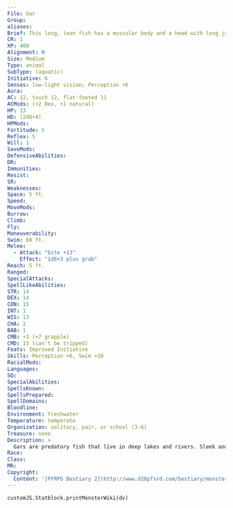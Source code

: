 ```yaml
---
File: Gar
Group: 
aliases: 
Brief: This long, lean fish has a muscular body and a head with long jaws filled with sharp teeth.
CR: 1
XP: 400
Alignment: N
Size: Medium
Type: animal
SubType: (aquatic)
Initiative: 6
Senses: low-light vision; Perception +6
Aura: 
AC: 12, touch 12, flat-footed 11
ACMods: (+2 Dex, +1 natural)
HP: 13
HD: (2d8+4)
HPMods: 
Fortitude: 5
Reflex: 5
Will: 1
SaveMods: 
DefensiveAbilities: 
DR: 
Immunities: 
Resist: 
SR: 
Weaknesses: 
Space: 5 ft.
Speed: 
MoveMods: 
Burrow: 
Climb: 
Fly: 
Maneuverability: 
Swim: 60 ft.
Melee: 
  - Attack: "bite +13"
    Effect: "1d6+3 plus grab"
Reach: 5 ft.
Ranged: 
SpecialAttacks: 
SpellLikeAbilities: 
STR: 14
DEX: 14
CON: 15
INT: 1
WIS: 13
CHA: 2
BAB: 1
CMB: +3 (+7 grapple)
CMD: 15 (can't be tripped)
Feats: Improved Initiative
Skills: Perception +6, Swim +10
RacialMods: 
Languages: 
SQ: 
SpecialAbilities: 
SpellsKnown: 
SpellsPrepared: 
SpellDomains: 
Bloodline: 
Environment: freshwater
Temperature: temperate
Organization: solitary, pair, or school (3-6)
Treasure: none
Description: >
  Gars are predatory fish that live in deep lakes and rivers. Sleek and swift, they regard anything their own size or smaller as food. A typical gar is 7 feet long and weighs 200 pounds. One species known as the alligator gar can grow to lengths of 10 feet. An alligator gar is a gar with the advanced creature template.  GAR COMPANIONS  Starting Statistics: Size Medium; Speed swim 60 ft., AC +1 natural, Attack bite 1d6; Ability Scores Str 14, Dex 14, Con 15, Int 1, Wis 13, Cha 2; Special Ability grab.  7th-Level Advancement: Size Large; AC +3 natural, Attack bite 1d8, Ability Scores +8 Str, -2 Dex, +4 Con.
Race: 
Class: 
MR: 
Copyright:
  Content: '[PFRPG Bestiary 2](http://www.d20pfsrd.com/bestiary/monster-listings/animals/aquatic/gar)'
---
```

```dataviewjs
customJS.Statblock.printMonsterWiki(dv)
```
